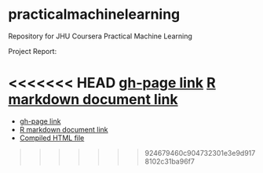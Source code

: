 # practicalmachinelearning
Repository for JHU Coursera Practical Machine Learning

Project Report:

<<<<<<< HEAD
[gh-page link](https://galvontyr.github.io/practicalmachinelearning/)
[R markdown document link](https://github.com/Galvontyr/practicalmachinelearning/blob/gh-pages/index.Rmd)
=======
* [gh-page link](https://galvontyr.github.io/practicalmachinelearning/)
* [R markdown document link](https://github.com/Galvontyr/practicalmachinelearning/blob/gh-pages/index.Rmd)
* [Compiled HTML file](https://github.com/Galvontyr/practicalmachinelearning/blob/gh-pages/index.html)
>>>>>>> 924679460c904732301e3e9d9178102c31ba96f7
